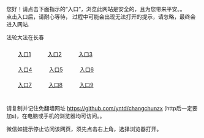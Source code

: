 您好！请点击下面指示的“入口”，浏览此网站是安全的，且为您带来平安。。 <br/>
点击入口后，请耐心等待， 过程中可能会出现无法打开的提示，请忽略，最终会进入网站. </br>

法轮大法在长春<br/>
<div style="padding:10px"><a style="margin:20px" target="_blank" href="https://d38uk2t4k1y0ph.cloudfront.net/2Qpsp?cphkmz" id="ccLink1" rel="nofollow">入口1</a> <a target="_blank" style="margin:20px" href="https://d1733zaf7tky5s.cloudfront.net/2Qpsp?ljjetyh" id="ccLink2" rel="nofollow">入口2</a> <a style="margin:20px" target="_blank" href="https://d1vr6p11gq74cp.cloudfront.net/2Qpsp?eandvjz" id="ccLink3" rel="nofollow">入口3</a></div>

<div style="padding:10px" ><a style="margin:20px" target="_blank" href="https://d38uk2t4k1y0ph.cloudfront.net/2Qpsp?cphkmz" id="ccLink4" rel="nofollow">入口4</a> <a style="margin:20px" href="https://d1733zaf7tky5s.cloudfront.net/2Qpsp?ljjetyh" target="_blank" id="ccLink5" rel="nofollow">入口5</a> <a style="margin:20px" href="https://d1vr6p11gq74cp.cloudfront.net/2Qpsp?eandvjz" target="_blank" id="ccLink6" rel="nofollow">入口6</a></div>

<div style="padding:10px"><a style="margin:20px" target="_blank" href="https://d38uk2t4k1y0ph.cloudfront.net/2Qpsp?cphkmz" id="ccLink7" rel="nofollow">入口7</a> <a style="margin:20px" href="https://d1733zaf7tky5s.cloudfront.net/2Qpsp?ljjetyh" target="_blank" id="ccLink8" rel="nofollow">入口8</a> <a style="margin:20px" target="_blank" href="https://d1vr6p11gq74cp.cloudfront.net/2Qpsp?eandvjz" id="ccLink9" rel="nofollow">入口9</a></div>

<br/>



请复制并记住免翻墙网址 https://github.com/yntd/changchunzx (http后一定要加s)，在电脑或手机的浏览器均可访问。。<br/>

微信如提示停止访问该网页，须先点击右上角，选择浏览器打开。
